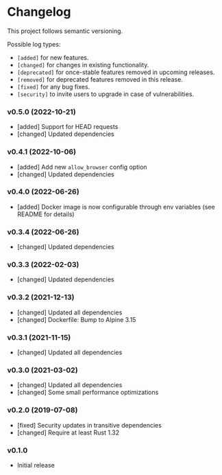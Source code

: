 # Changelog

This project follows semantic versioning.

Possible log types:

- `[added]` for new features.
- `[changed]` for changes in existing functionality.
- `[deprecated]` for once-stable features removed in upcoming releases.
- `[removed]` for deprecated features removed in this release.
- `[fixed]` for any bug fixes.
- `[security]` to invite users to upgrade in case of vulnerabilities.


### v0.5.0 (2022-10-21)

- [added] Support for HEAD requests
- [changed] Updated dependencies

### v0.4.1 (2022-10-06)

- [added] Add new `allow_browser` config option
- [changed] Updated dependencies

### v0.4.0 (2022-06-26)

- [added] Docker image is now configurable through env variables (see README
  for details)

### v0.3.4 (2022-06-26)

- [changed] Updated dependencies

### v0.3.3 (2022-02-03)

- [changed] Updated dependencies

### v0.3.2 (2021-12-13)

- [changed] Updated all dependencies
- [changed] Dockerfile: Bump to Alpine 3.15

### v0.3.1 (2021-11-15)

- [changed] Updated all dependencies

### v0.3.0 (2021-03-02)

- [changed] Updated all dependencies
- [changed] Some small performance optimizations

### v0.2.0 (2019-07-08)

- [fixed] Security updates in transitive dependencies
- [changed] Require at least Rust 1.32

### v0.1.0

- Initial release
